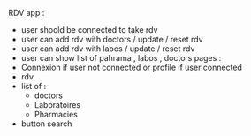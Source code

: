RDV app :
- user shoold be connected to take  rdv 
- user can add  rdv with doctors / update / reset rdv 
- user can add  rdv with labos / update / reset rdv 
- user can show list of pahrama , labos , doctors
pages : 
- Connexion if user not connected or profile if user connected
- rdv
- list of : 
    - doctors
    - Laboratoires
    - Pharmacies
- button search 

<!-- READ ABOUT PERSISTANT STATE --> 

